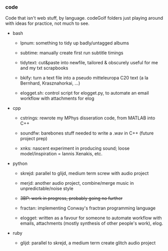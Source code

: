 ### code

Code that isn't web stuff, by language. codeGolf folders just playing around with ideas for practice, not much to see.

- bash

  - lpnum: something to tidy up badly/untagged albums
  
  - subtime: manually create first run subtitle timings

  - tidytext: cut&paste into newfile, tailored & obscurely useful for me and my txt scrapbooks

  - bkify: turn a text file into a pseudo mitteleuropa C20 text (a la Bernhard, Krasznahorkai, ...)

  - elogget.sh: control script for elogget.py, to automate an email workflow with attachments for elog
 
- cpp

  - cstrings: rewrote my MPhys disseration code, from MATLAB into C++

  - soundfw: barebones stuff needed to write a .wav in C++ (future project prep)

  - xnks: nascent experiment in producing sound; loose model/inspiration = Iannis Xenakis, etc.

- python

  - skrejd: parallel to glijd, medium term screw with audio project

  - merjd: another audio project, combine/merge music in unpredictable/noise style

  - ~~3BP: work in progress, probably going no further~~
  
  - fractan: implementing Conway's fractran programming language

  - elogget: written as a favour for someone to automate workflow with emails, attachments (mostly synthesis of other people's work), elog.

- ruby

  - glijd: parallel to skrejd, a medium term create glitch audio project 

